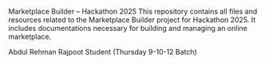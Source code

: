 Marketplace Builder – Hackathon 2025 
This repository contains all files and resources related to the Marketplace Builder project for Hackathon 2025. It includes documentations necessary for building and managing an online marketplace.

Abdul Rehman Rajpoot Student 
(Thursday 9-10-12 Batch)
